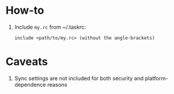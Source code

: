 # How-to

1. Include `my.rc` from ~/.taskrc:
   ```
   include <path/to/my.rc> (without the angle-brackets)
   ```

# Caveats

1. Sync settings are not included for both security and platform-dependence reasons
